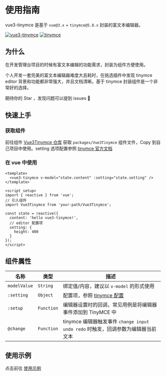 # 使用指南

vue3-tinymce 是基于 `vue@3.x` + `tinymce@5.8.x` 封装的富文本编辑器。

[![vue3-tinymce](@assets/images/svg_vue3_tinymce.svg)](https://gitee.com/jsdawn/vue3-tinymce.git)
[![tinymce](@assets/images/svg_tinymce.svg)](https://www.tiny.cloud/docs/)

## 为什么

在开发管理台项目的时候有富文本编辑的功能需求，封装为组件方便使用。

个人开发一套完美的富文本编辑器难度大且耗时，在挑选插件中发现 tinymce editor 背景和功能都非常强大，并且文档清晰。基于 tinymce 封装组件是一个非常好的选择。

期待你的 Star <Badge type="tip" text="+1" vertical="top" /> ，发现问题可以提到 issues 👏

## 快速上手

### 获取组件

前往组件 [Vue3Tinymce 仓库](https://gitee.com/jsdawn/vue3-tinymce.git) 获取 `packages/Vue3Tinymce` 组件文件，Copy 到自己项目中使用。setting 选项配置参照 [tinymce 官方文档](https://www.tiny.cloud/docs/)

### 在 vue 中使用

```vue
<template>
  <vue3-tinymce v-model="state.content" :setting="state.setting" />
</template>

<script setup>
import { reactive } from 'vue';
// 引入组件
import Vue3Tinymce from 'your-path/Vue3Tinymce';

const state = reactive({
  content: 'hello vue3-tinymce!',
  // editor 配置项
  setting: {
    height: 400
  }
});
</script>
```

## 组件属性

| 名称         | 类型       | 描述                                                                                      |
| ------------ | ---------- | ----------------------------------------------------------------------------------------- |
| `modelValue` | `String`   | 绑定值/内容，建议以 `v-model` 的形式使用                                                  |
| `:setting`   | `Object`   | 配置项，参照 [tinymce 配置](https://www.tiny.cloud/docs/configure/integration-and-setup/) |
| `:setup`     | `Function` | 编辑器设置时的回调，常见用例是将编辑器事件添加到 TinyMCE 中                               |
| `@change`    | `Function` | tinymce 编辑器触发事件 `change input undo redo` 时触发，回调参数为编辑器当前文本          |

## 使用示例

点击前往 [使用示例](./example.md)
